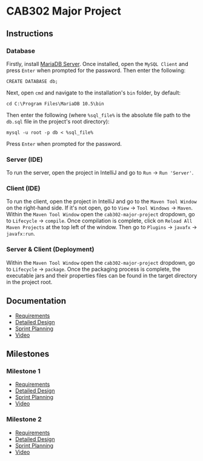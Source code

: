 CAB302 Major Project
====================
Instructions
------------
### Database
Firstly, install [MariaDB Server](https://mariadb.org/download/). Once installed, open the `MySQL Client` and press `Enter` when prompted for the password. Then enter the following: 
    
    CREATE DATABASE db;

Next, open `cmd` and navigate to the installation's `bin` folder, by default:

    cd C:\Program Files\MariaDB 10.5\bin
    
Then enter the following (where `%sql_file%` is the absolute file path to the `db.sql` file in the project's root directory):

    mysql -u root -p db < %sql_file%
    
Press `Enter` when prompted for the password.
    
### Server (IDE)
To run the server, open the project in IntelliJ and go to `Run` &rarr; `Run 'Server'`.

### Client (IDE)
To run the client, open the project in IntelliJ and go to the `Maven Tool Window` on the right-hand side. If it's not open, go to `View` &rarr; `Tool Windows` &rarr; `Maven`. Within the `Maven Tool Window` open the `cab302-major-project` dropdown, go to `Lifecycle` &rarr; `compile`. Once compilation is complete, click on `Reload All Maven Projects` at the top left of the window. Then go to `Plugins` &rarr; `javafx` &rarr; `javafx:run`.

### Server & Client (Deployment)
Within the `Maven Tool Window` open the `cab302-major-project` dropdown, go to `Lifecycle` &rarr; `package`. Once the packaging process is complete, the executable jars and their properties files can be found in the target directory in the project root.

Documentation
-------------
- [Requirements](/docs/requirements.md)  
- [Detailed Design](/docs/detailed-design.md)
- [Sprint Planning](/docs/sprint-planning.md)
- [Video](https://youtu.be/wF8sC_2rYsc)

Milestones
----------
### Milestone 1
- [Requirements](/docs/milestone-one/requirements.md)  
- [Detailed Design](/docs/milestone-one/detailed-design.md)
- [Sprint Planning](/docs/milestone-one/sprint-planning.md)
- [Video](https://youtu.be/3HGGa-gk6uI)

### Milestone 2
- [Requirements](/docs/milestone-two/requirements.md)
- [Detailed Design](/docs/milestone-two/detailed-design.md)
- [Sprint Planning](/docs/milestone-two/sprint-planning.md)
- [Video](https://youtu.be/sJfcgYVdTmI)
